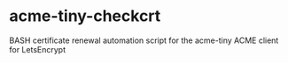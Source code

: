 # acme-tiny-checkcrt
BASH certificate renewal automation script for the acme-tiny ACME client for LetsEncrypt
